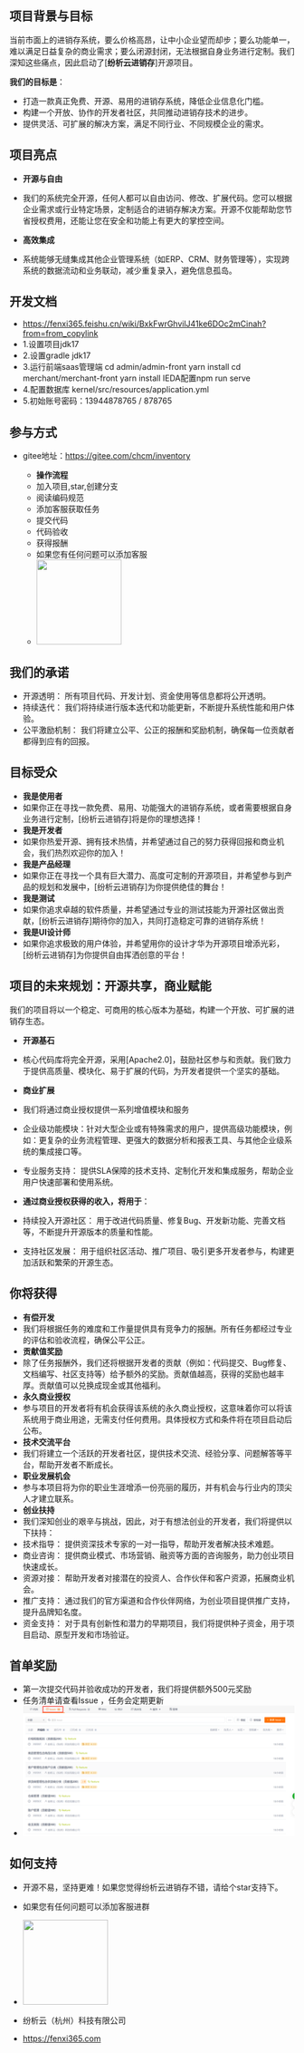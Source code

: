 ## 项目背景与目标
当前市面上的进销存系统，要么价格高昂，让中小企业望而却步；要么功能单一，难以满足日益复杂的商业需求；要么闭源封闭，无法根据自身业务进行定制。我们深知这些痛点，因此启动了[**纷析云进销存**]开源项目。

**我们的目标是**：

- 打造一款真正免费、开源、易用的进销存系统，降低企业信息化门槛。
- 构建一个开放、协作的开发者社区，共同推动进销存技术的进步。
- 提供灵活、可扩展的解决方案，满足不同行业、不同规模企业的需求。

## 项目亮点

  - **开源与自由**
  - 我们的系统完全开源，任何人都可以自由访问、修改、扩展代码。您可以根据企业需求或行业特定场景，定制适合的进销存解决方案。开源不仅能帮助您节省授权费用，还能让您在安全和功能上有更大的掌控空间。

  - **高效集成**
  - 系统能够无缝集成其他企业管理系统（如ERP、CRM、财务管理等），实现跨系统的数据流动和业务联动，减少重复录入，避免信息孤岛。

## 开发文档
- https://fenxi365.feishu.cn/wiki/BxkFwrGhvilJ41ke6DOc2mCinah?from=from_copylink
- 1.设置项目jdk17
- 2.设置gradle jdk17
- 3.运行前端saas管理端 
  cd admin/admin-front  yarn install
  cd merchant/merchant-front yarn install
  IEDA配置npm run serve
- 4.配置数据库 kernel/src/resources/application.yml
- 5.初始账号密码：13944878765 / 878765
## 参与方式
- gitee地址：https://gitee.com/chcm/inventory

  - **操作流程**
  - 加入项目,star,创建分支
  - 阅读编码规范
  - 添加客服获取任务
  - 提交代码
  - 代码验收
  - 获得报酬
  - 如果您有任何问题可以添加客服
  - <img src="https://f3.fenxi365.com/api/assets/logo/4d6614c2-4384-487f-ba73-d8a4439f2033.png" height="150px" width="150px"/>

## 我们的承诺

- 开源透明： 所有项目代码、开发计划、资金使用等信息都将公开透明。
- 持续迭代： 我们将持续进行版本迭代和功能更新，不断提升系统性能和用户体验。
- 公平激励机制： 我们将建立公平、公正的报酬和奖励机制，确保每一位贡献者都得到应有的回报。

## 目标受众

  - **我是使用者**
  - 如果你正在寻找一款免费、易用、功能强大的进销存系统，或者需要根据自身业务进行定制，[纷析云进销存]将是你的理想选择！
  - **我是开发者**
  - 如果你热爱开源、拥有技术热情，并希望通过自己的努力获得回报和商业机会，我们热烈欢迎你的加入！
  - **我是产品经理**
  - 如果你正在寻找一个具有巨大潜力、高度可定制的开源项目，并希望参与到产品的规划和发展中，[纷析云进销存]为你提供绝佳的舞台！
  - **我是测试**
  - 如果你追求卓越的软件质量，并希望通过专业的测试技能为开源社区做出贡献，[纷析云进销存]期待你的加入，共同打造稳定可靠的进销存系统！
  - **我是UI设计师**
  - 如果你追求极致的用户体验，并希望用你的设计才华为开源项目增添光彩，[纷析云进销存]为你提供自由挥洒创意的平台！

## 项目的未来规划：开源共享，商业赋能
我们的项目将以一个稳定、可商用的核心版本为基础，构建一个开放、可扩展的进销存生态。
  - **开源基石**
  - 核心代码库将完全开源，采用[Apache2.0]，鼓励社区参与和贡献。我们致力于提供高质量、模块化、易于扩展的代码，为开发者提供一个坚实的基础。
  - **商业扩展**
  - 我们将通过商业授权提供一系列增值模块和服务
  - 企业级功能模块：针对大型企业或有特殊需求的用户，提供高级功能模块，例如：更复杂的业务流程管理、更强大的数据分析和报表工具、与其他企业级系统的集成接口等。
  - 专业服务支持： 提供SLA保障的技术支持、定制化开发和集成服务，帮助企业用户快速部署和使用系统。

  - **通过商业授权获得的收入，将用于**：
  - 持续投入开源社区： 用于改进代码质量、修复Bug、开发新功能、完善文档等，不断提升开源版本的质量和性能。
  - 支持社区发展： 用于组织社区活动、推广项目、吸引更多开发者参与，构建更加活跃和繁荣的开源生态。

## 你将获得
  - **有偿开发**
  - 我们将根据任务的难度和工作量提供具有竞争力的报酬。所有任务都经过专业的评估和验收流程，确保公平公正。
  - **贡献值奖励**
  - 除了任务报酬外，我们还将根据开发者的贡献（例如：代码提交、Bug修复、文档编写、社区支持等）给予额外的奖励。贡献值越高，获得的奖励也越丰厚。贡献值可以兑换成现金或其他福利。
  - **永久商业授权**
  - 参与项目的开发者将有机会获得该系统的永久商业授权，这意味着你可以将该系统用于商业用途，无需支付任何费用。具体授权方式和条件将在项目启动后公布。
  - **技术交流平台**
  - 我们将建立一个活跃的开发者社区，提供技术交流、经验分享、问题解答等平台，帮助开发者不断成长。
  - **职业发展机会**
  - 参与本项目将为你的职业生涯增添一份亮丽的履历，并有机会与行业内的顶尖人才建立联系。
  - **创业扶持**
  - 我们深知创业的艰辛与挑战，因此，对于有想法创业的开发者，我们将提供以下扶持：
  - 技术指导： 提供资深技术专家的一对一指导，帮助开发者解决技术难题。
  - 商业咨询： 提供商业模式、市场营销、融资等方面的咨询服务，助力创业项目快速成长。
  - 资源对接： 帮助开发者对接潜在的投资人、合作伙伴和客户资源，拓展商业机会。
  - 推广支持： 通过我们的官方渠道和合作伙伴网络，为创业项目提供推广支持，提升品牌知名度。
  - 资金支持： 对于具有创新性和潜力的早期项目，我们将提供种子资金，用于项目启动、原型开发和市场验证。

## 首单奖励
- 第一次提交代码并验收成功的开发者，我们将提供额外500元奖励
- 任务清单请查看Issue ，任务会定期更新
- ![img.png](img.png)
## 如何支持
- 开源不易，坚持更难！如果您觉得纷析云进销存不错，请给个star支持下。
- 如果您有任何问题可以添加客服进群
- <img src="https://f3.fenxi365.com/api/assets/logo/4d6614c2-4384-487f-ba73-d8a4439f2033.png" height="150px" width="150px"/>

- 纷析云（杭州）科技有限公司
- https://fenxi365.com

